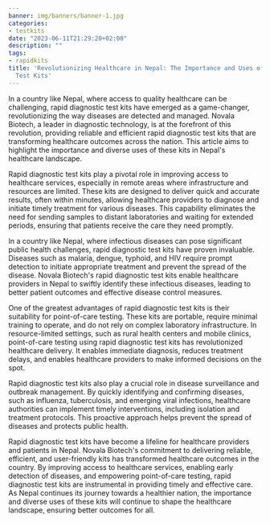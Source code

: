 ```yaml
---
banner: img/banners/banner-1.jpg
categories:
- testkits
date: "2023-06-11T21:29:20+02:00"
description: ""
tags:
- rapidkits
title: 'Revolutionizing Healthcare in Nepal: The Importance and Uses of Rapid Diagnostic
  Test Kits'
---
```


In a country like Nepal, where access to quality healthcare can be challenging, rapid diagnostic test kits have emerged as a game-changer, revolutionizing the way diseases are detected and managed. Novala Biotech, a leader in diagnostic technology, is at the forefront of this revolution, providing reliable and efficient rapid diagnostic test kits that are transforming healthcare outcomes across the nation. This article aims to highlight the importance and diverse uses of these kits in Nepal's healthcare landscape.

Rapid diagnostic test kits play a pivotal role in improving access to healthcare services, especially in remote areas where infrastructure and resources are limited. These kits are designed to deliver quick and accurate results, often within minutes, allowing healthcare providers to diagnose and initiate timely treatment for various diseases. This capability eliminates the need for sending samples to distant laboratories and waiting for extended periods, ensuring that patients receive the care they need promptly.

In a country like Nepal, where infectious diseases can pose significant public health challenges, rapid diagnostic test kits have proven invaluable. Diseases such as malaria, dengue, typhoid, and HIV require prompt detection to initiate appropriate treatment and prevent the spread of the disease. Novala Biotech's rapid diagnostic test kits enable healthcare providers in Nepal to swiftly identify these infectious diseases, leading to better patient outcomes and effective disease control measures.

One of the greatest advantages of rapid diagnostic test kits is their suitability for point-of-care testing. These kits are portable, require minimal training to operate, and do not rely on complex laboratory infrastructure. In resource-limited settings, such as rural health centers and mobile clinics, point-of-care testing using rapid diagnostic test kits has revolutionized healthcare delivery. It enables immediate diagnosis, reduces treatment delays, and enables healthcare providers to make informed decisions on the spot.

Rapid diagnostic test kits also play a crucial role in disease surveillance and outbreak management. By quickly identifying and confirming diseases, such as influenza, tuberculosis, and emerging viral infections, healthcare authorities can implement timely interventions, including isolation and treatment protocols. This proactive approach helps prevent the spread of diseases and protects public health.

Rapid diagnostic test kits have become a lifeline for healthcare providers and patients in Nepal. Novala Biotech's commitment to delivering reliable, efficient, and user-friendly kits has transformed healthcare outcomes in the country. By improving access to healthcare services, enabling early detection of diseases, and empowering point-of-care testing, rapid diagnostic test kits are instrumental in providing timely and effective care. As Nepal continues its journey towards a healthier nation, the importance and diverse uses of these kits will continue to shape the healthcare landscape, ensuring better outcomes for all.
